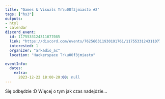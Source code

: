 ```yaml
---
title: "Games & Visuals Tr\u00f3jmiasto #2"
tags: ["hs3"]
outputs:
- html
- calendar
discord_event:
  id: 1175533124311077085
  link: "https://discord.com/events/762566311930101761/1175533124311077085"
  interested: 1
  organizer: "arkadio_ac"
  location: "Hackerspace Tr\u00f3jmiasto"

eventInfo:
  dates:
    extra:
      2023-12-22 18:00-20:00: null
---
```

Się odbędzie :D Więcej o tym jak czas nadejdzie...
